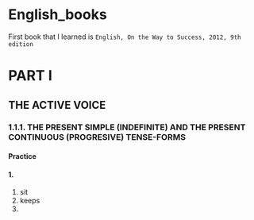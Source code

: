 # English_books
First book that I learned is `English, On the Way to Success, 2012, 9th edition`

# PART I
## THE ACTIVE VOICE
### 1.1.1. THE PRESENT SIMPLE (INDEFINITE) AND THE PRESENT CONTINUOUS (PROGRESIVE) TENSE-FORMS
#### Practice 
#### 1.
1.  sit
2.  keeps
3.  
